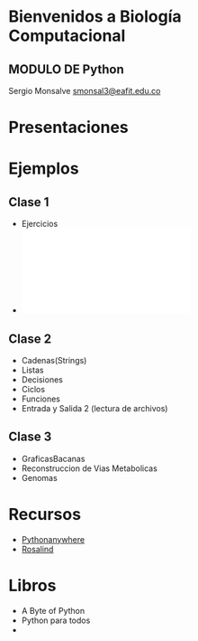 # Bienvenidos a Biología Computacional

## MODULO DE Python

Sergio Monsalve
smonsal3@eafit.edu.co


# Presentaciones



# Ejemplos

## Clase 1
  + Ejercicios
  + ![RNA](ejemplos/EjemploRosalind/rna.py)

## Clase 2

  + Cadenas(Strings)
  + Listas
  + Decisiones
  + Ciclos
  + Funciones
  + Entrada y Salida 2 (lectura de archivos)


## Clase 3

  + GraficasBacanas
  + Reconstruccion de Vias Metabolicas
  + Genomas

# Recursos

+ [Pythonanywhere](Pythonanywhere.com)
+ [Rosalind](rosalind.info)

# Libros

+ A Byte of Python
+ Python para todos
+
